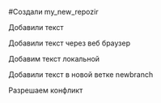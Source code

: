 #Создали my_new_repozir

Добавили текст

Добавили текст через веб браузер

Добавим текст локальной

Добавили текст в новой ветке newbranch

Разрешаем конфликт 
